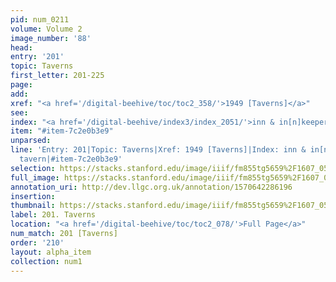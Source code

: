 ```yaml
---
pid: num_0211
volume: Volume 2
image_number: '88'
head: 
entry: '201'
topic: Taverns
first_letter: 201-225
page: 
add: 
xref: "<a href='/digital-beehive/toc/toc2_358/'>1949 [Taverns]</a>"
see: 
index: "<a href='/digital-beehive/index3/index_2051/'>inn & in[n]keeper</a>"
item: "#item-7c2e0b3e9"
unparsed: 
line: 'Entry: 201|Topic: Taverns|Xref: 1949 [Taverns]|Index: inn & in[n]keeper|Index:
  tavern|#item-7c2e0b3e9'
selection: https://stacks.stanford.edu/image/iiif/fm855tg5659%2F1607_0555/767,1067,3011,583/full/0/default.jpg
full_image: https://stacks.stanford.edu/image/iiif/fm855tg5659%2F1607_0555/full/full/0/default.jpg
annotation_uri: http://dev.llgc.org.uk/annotation/1570642286196
insertion: 
thumbnail: https://stacks.stanford.edu/image/iiif/fm855tg5659%2F1607_0555/767,1067,600,180/250,/0/default.jpg
label: 201. Taverns
location: "<a href='/digital-beehive/toc/toc2_078/'>Full Page</a>"
num_match: 201 [Taverns]
order: '210'
layout: alpha_item
collection: num1
---
```

